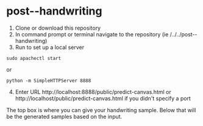 # post--handwriting
1. Clone or download this repository
2. In command prompt or terminal navigate to the repository (ie /../../post--handwriting)
3. Run to set up a local server
```
sudo apachectl start
```
or

```
python -m SimpleHTTPServer 8888
```
4. Enter URL http://localhost:8888/public/predict-canvas.html
or
http://localhost/public/predict-canvas.html if you didn't specify a port

The top box is where you can give your handwriting sample. Below that will be the generated samples based on the input.
